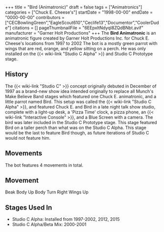 +++
title = "Bird (Animatronic)"
draft = false
tags = ["Animatronics"]
categories = ["Chuck E. Cheese's"]
startDate = "1998-00-00"
endDate = "0000-00-00"
contributors = ["CECBowlingGreen","EagleScout610","Ceclife13","Documentor","CoolerDude"]
citations = []
pageThumbnailFile = "6EEpxltNdyqI8ZQdBNbt.avif"
manufacturer = "Garner Holt Productions"
+++
The **Bird Animatronic** is an animatronic figure created by Garner Holt Productions Inc. for Chuck E. Cheese's locations from 1997 to 2002
The bot is a mostly green parrot with wings that are red, orange, and yellow sitting on a perch. He was only installed on the {{< wiki-link "Studio C Alpha" >}} and Studio C Prototype stage.

## History

The {{< wiki-link "Studio C" >}} concept originally debuted in December of 1997 as a brand-new show idea intended originally to replace all Munch's Make Believe Band stages which featured one Chuck E. animatronic, and a little parrot named Bird. This setup was called the {{< wiki-link "Studio C Alpha" >}}, and featured Chuck E. and Bird in a late night talk show studio, complete with a light-up desk, a 'Pizza Time' clock, a pizza phone, an {{< wiki-link "Interactive Console" >}}, and a Blue Screen with a camera. The bird was later included in the Studio C Prototype stage. This stage featured Bird on a taller perch than what was on the Studio C Alpha. This stage would be the last to feature Bird though, as future iterations of Studio C would not feature him.

## Movements

The bot features 4 movements in total.

  Movement
  -----------------
  Beak
  Body Up
  Body Turn Right
  Wings Up

## Stages Used In

- Studio C Alpha: Installed from 1997-2002, 2012, 2015
- Studio C Alpha/Beta Mix: 2000-2001

